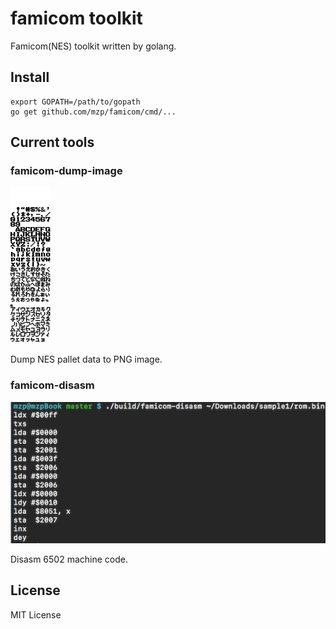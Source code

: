 # famicom toolkit

Famicom(NES) toolkit written by golang.

## Install

```
export GOPATH=/path/to/gopath
go get github.com/mzp/famicom/cmd/...
```

## Current tools
### famicom-dump-image

![](
https://raw.githubusercontent.com/mzp/famicom/master/docs/images/famicom-dump-image.png)

Dump NES pallet data to PNG image.

### famicom-disasm

![](https://raw.githubusercontent.com/mzp/famicom/master/docs/images/famicom-disasm.png)

Disasm 6502 machine code.

## License

MIT License
